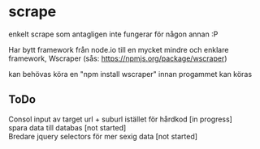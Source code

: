 scrape
======

enkelt scrape som antagligen inte fungerar för någon annan :P<br>

Har bytt framework från node.io till en mycket mindre och enklare framework, Wscraper (sås: https://npmjs.org/package/wscraper)<br>

kan behövas köra en "npm install wscraper" innan progammet kan köras<br>

<h2>ToDo</h2>
Consol input av target url + suburl istället för hårdkod [in progress] <br> 
spara data till databas [not started] <br>
Bredare jquery selectors för mer sexig data [not started]


